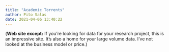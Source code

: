 ```yaml
---
title: "Academic Torrents"
author: Pito Salas
date: 2021-04-06 13:40:22
---
```


(**Web site except:** If you’re looking for data for your research project, this is an impressive site. It’s also a home for your large volume data. I’ve not looked at the business model or price.) 

